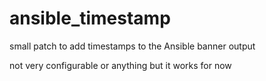 # ansible_timestamp
small patch to add timestamps to the Ansible banner output

not very configurable or anything but it works for now
